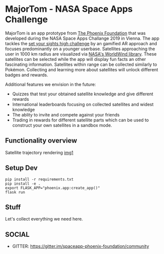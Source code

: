 # MajorTom - NASA Space Apps Challenge 

MajorTom is an app prototype from [The Phoenix Foundation](https://github.com/The-Phoenix-Foundation) that was developed during the NASA Space Apps Challange 2019 in Vienna. The app tackles the [set your sights high challenge](https://2019.spaceappschallenge.org/challenges/living-our-world/set-your-sights-high/details) by an gamified AR approach and focuses predominantly on a younger userbase. Satellites approaching the user in 1000 km radius are visualized via [NASA's WorldWind library](https://worldwind.arc.nasa.gov/). These satellites can be selected while the app will display fun facts an other fascinating information. Satellites within range can be collected similarly to Pokémon. Collecting and learning more about satellites will unlock different badges and rewards.

Additional features we envision in the future:
- Quizzes that test your obtained satellite knowledge and give different rewards
- International leaderboards focusing on collected satellites and widest knowledge
- The ablity to invite and compete against your friends
- Trading in rewards for different satellite parts which can be used to construct your own satellites in a sandbox mode. 


## Functionality overview
Satellite trajectory rendering [img1](https://github.com/The-Phoenix-Foundation/majortom/blob/gh-pages/images/satellite.jpg)




## Setup Dev

```
pip install -r requirements.txt
pip install -e .
export FLASK_APP="phoenix.app:create_app()"
flask run
```

## Stuff


Let's collect everything we need here.

## SOCIAL

- GITTER: https://gitter.im/spaceapp-phoenix-foundation/community


